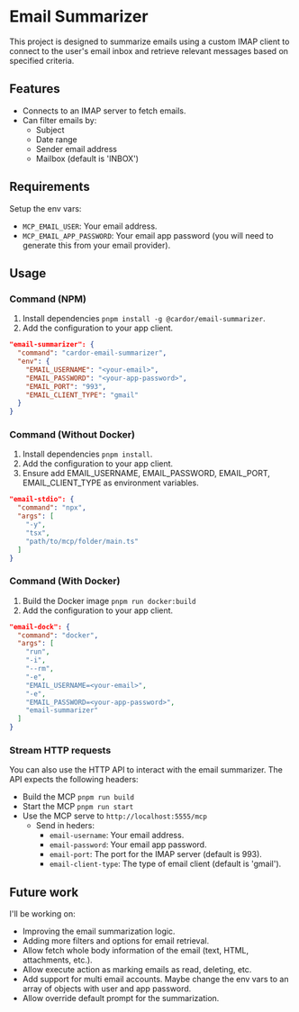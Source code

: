 # Email Summarizer

This project is designed to summarize emails using a custom IMAP client to connect to the user's email inbox and retrieve relevant messages based on specified criteria.

## Features
- Connects to an IMAP server to fetch emails.
- Can filter emails by:
  - Subject
  - Date range
  - Sender email address
  - Mailbox (default is 'INBOX')

## Requirements
Setup the env vars:
- `MCP_EMAIL_USER`: Your email address.
- `MCP_EMAIL_APP_PASSWORD`: Your email app password (you will need to generate this from your email provider).

## Usage

### Command (NPM)
1. Install dependencies `pnpm install -g @cardor/email-summarizer`.
2. Add the configuration to your app client.
```json
"email-summarizer": {
  "command": "cardor-email-summarizer",
  "env": {
    "EMAIL_USERNAME": "<your-email>",
    "EMAIL_PASSWORD": "<your-app-password>",
    "EMAIL_PORT": "993", 
    "EMAIL_CLIENT_TYPE": "gmail"
  }
}
```

### Command (Without Docker)
1. Install dependencies `pnpm install`.
2. Add the configuration to your app client.
3. Ensure add EMAIL_USERNAME, EMAIL_PASSWORD, EMAIL_PORT, EMAIL_CLIENT_TYPE as environment variables.
```json
"email-stdio": {
  "command": "npx",
  "args": [
    "-y",
    "tsx",
    "path/to/mcp/folder/main.ts"
  ]
}
```

### Command (With Docker)
1. Build the Docker image `pnpm run docker:build`
2. Add the configuration to your app client.
```json
"email-dock": {
  "command": "docker",
  "args": [
    "run",
    "-i",
    "--rm",
    "-e",
    "EMAIL_USERNAME=<your-email>",
    "-e",
    "EMAIL_PASSWORD=<your-app-password>",
    "email-summarizer"
  ]
}
```

### Stream HTTP requests
You can also use the HTTP API to interact with the email summarizer. The API expects the following headers:
- Build the MCP `pnpm run build`
- Start the MCP `pnpm run start`
- Use the MCP serve to `http://localhost:5555/mcp`
  - Send in heders:
    - `email-username`: Your email address.
    - `email-password`: Your email app password.
    - `email-port`: The port for the IMAP server (default is 993).
    - `email-client-type`: The type of email client (default is 'gmail').


## Future work

I'll be working on:
- Improving the email summarization logic.
- Adding more filters and options for email retrieval.
- Allow fetch whole body information of the email (text, HTML, attachments, etc.).
- Allow execute action as marking emails as read, deleting, etc.
- Add support for multi email accounts. Maybe change the env vars to an array of objects with user and app password.
- Allow override default prompt for the summarization.
